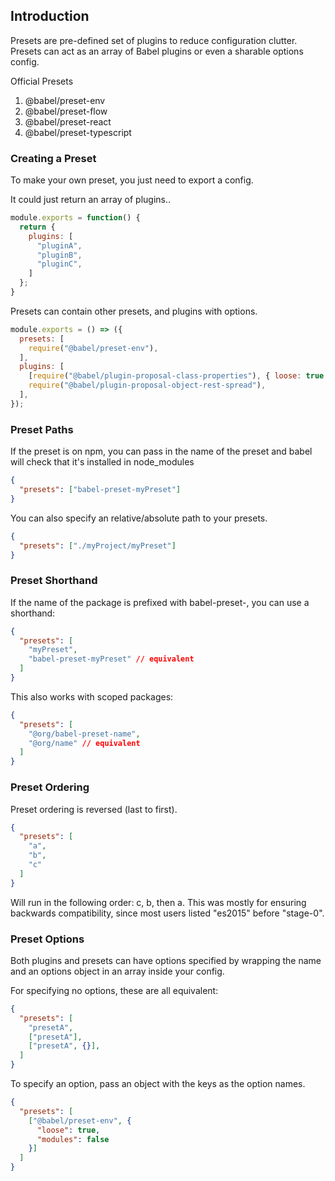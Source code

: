 
## Introduction

Presets are pre-defined set of plugins to reduce configuration clutter. Presets can act as an array of Babel plugins or even a sharable options config.

Official Presets

1. @babel/preset-env
2. @babel/preset-flow
3. @babel/preset-react
4. @babel/preset-typescript

### Creating a Preset

To make your own preset, you just need to export a config.

It could just return an array of plugins..

```javascript
module.exports = function() {
  return {
    plugins: [
      "pluginA",
      "pluginB",
      "pluginC",
    ]
  };
}
```

Presets can contain other presets, and plugins with options.

```javascript
module.exports = () => ({
  presets: [
    require("@babel/preset-env"),
  ],
  plugins: [
    [require("@babel/plugin-proposal-class-properties"), { loose: true }],
    require("@babel/plugin-proposal-object-rest-spread"),
  ],
});
```

### Preset Paths

If the preset is on npm, you can pass in the name of the preset and babel will check that it's installed in node_modules

```json
{
  "presets": ["babel-preset-myPreset"]
}
```

You can also specify an relative/absolute path to your presets.

```json
{
  "presets": ["./myProject/myPreset"]
}
```

### Preset Shorthand

If the name of the package is prefixed with babel-preset-, you can use a shorthand:

```json
{
  "presets": [
    "myPreset",
    "babel-preset-myPreset" // equivalent
  ]
}
```

This also works with scoped packages:

```json
{
  "presets": [
    "@org/babel-preset-name",
    "@org/name" // equivalent
  ]
}
```

### Preset Ordering

Preset ordering is reversed (last to first).

```json
{
  "presets": [
    "a",
    "b",
    "c"
  ]
}
```

Will run in the following order: c, b, then a. This was mostly for ensuring backwards compatibility, since most users listed "es2015" before "stage-0".

### Preset Options

Both plugins and presets can have options specified by wrapping the name and an options object in an array inside your config.

For specifying no options, these are all equivalent:

```json
{
  "presets": [
    "presetA",
    ["presetA"],
    ["presetA", {}],
  ]
}
```

To specify an option, pass an object with the keys as the option names.

```json
{
  "presets": [
    ["@babel/preset-env", {
      "loose": true,
      "modules": false
    }]
  ]
}
```
